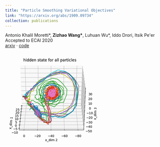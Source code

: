 ```yaml
---
title: "Particle Smoothing Variational Objectives"
link: "https://arxiv.org/abs/1909.09734"
collection: publications
---
```

Antonio Khalil Moretti\*, **Zizhao Wang\***, Luhuan Wu\*, Iddo Drori, Itsik Pe&apos;er<br/>Accepted to ECAI 2020<br/>[arxiv](https://arxiv.org/abs/1909.09734) $\cdot$ [code](https://github.com/amoretti86/PSVO)<br/><br/><img src='/images/publications/lorenz.gif'>


